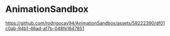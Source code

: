 # AnimationSandbox


https://github.com/rodrigocav94/AnimationSandbox/assets/58222390/df01c0ab-94b1-46ad-af7b-048fe1847851

